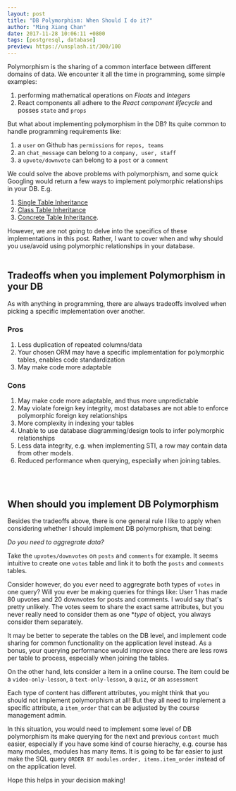 ```yaml
---
layout: post
title: "DB Polymorphism: When Should I do it?"
author: "Ming Xiang Chan"
date: 2017-11-28 10:06:11 +0800
tags: [postgresql, database]
preview: https://unsplash.it/300/100
---
```


Polymorphism is the sharing of a common interface between different domains of data. We encounter it all the time in programming, some simple examples:

1. performing mathematical operations on *Floats* and *Integers*
2. React components all adhere to the *React component lifecycle* and posses `state` and `props`

<p></p>

But what about implementing polymorphism in the DB? Its quite common to handle programming requirements like:

1. a `user` on Github has `permissions` for `repos, teams`
2. an `chat_message` can belong to a `company, user, staff`
3. a `upvote/downvote` can belong to a `post` or a `comment`

<p></p>


We could solve the above problems with polymorphism, and some quick Googling would return a few ways to implement polymorphic relationships in your DB.  E.g.

1. [Single Table Inheritance](http://www.martinfowler.com/eaaCatalog/singleTableInheritance.html)
2. [Class Table Inheritance](http://www.martinfowler.com/eaaCatalog/classTableInheritance.html)
3. [Concrete Table Inheritance](http://www.martinfowler.com/eaaCatalog/concreteTableInheritance.html).

<p></p>

However, we are not going to delve into the specifics of these  implementations in this post. Rather, I want to cover when and why should you use/avoid using polymorphic relationships in your database.
<br>
<br>

## Tradeoffs when you implement Polymorphism in your DB

As with anything in programming, there are always tradeoffs involved when picking a specific implementation over another.

### Pros

  1. Less duplication of repeated columns/data
  2. Your chosen ORM may have a specific implementation for polymorphic tables, enables code standardization
  3. May make code more adaptable

### Cons

  1. May make code more adaptable, and thus more unpredictable
  2. May violate foreign key integrity, most databases are not able to enforce polymorphic foreign key relationships
  3. More complexity in indexing your tables
  4. Unable to use database diagramming/design tools to infer polymorphic relationships
  5. Less data integrity, e.g. when implementing STI, a row may contain data from other models.
  6. Reduced performance when querying, especially when joining tables.

<br>
<br>


## When should you implement DB Polymorphism

Besides the tradeoffs above, there is one general rule I like to apply when considering whether I should implement DB polymorphism, that being:

*Do you need to aggregrate data?*

Take the `upvotes/downvotes` on `posts` and `comments` for example. It seems intuitive to create one `votes` table and link it to both the `posts` and `comments` tables.

Consider however, do you ever need to aggregrate both types of `votes` in one query? Will you ever be making queries for things like: User 1 has made 80 upvotes and 20 downvotes for posts and comments. I would say that's pretty unlikely. The votes seem to share the exact same attributes, but you never really need to consider them as one **type* of object, you always consider them separately.

It may be better to seperate the tables on the DB level, and implement code sharing for common functionality on the application level instead. As a bonus, your querying performance would improve since there are less rows per table to process, especially when joining the tables.

On the other hand, lets consider a item in a online course. The item could be a `video-only-lesson`, a `text-only-lesson`, a `quiz`, or an `assessment`

Each type of content has different attributes, you might think that you should not implement polymorphism at all! But they all need to implement a specific attribute, a `item_order` that can be adjusted by the course management admin.

In this situation, you would need to implement some level of DB polymorphism its make querying for the next and previous `content` much easier, especially if you have some kind of course hierachy, e.g. course has many modules, modules has many items. It is going to be far easier to just make the SQL query `ORDER BY modules.order, items.item_order` instead of on the application level.

Hope this helps in your decision making!

